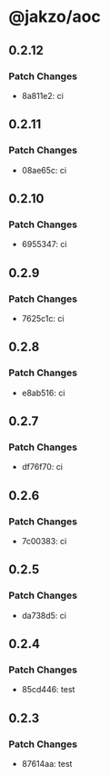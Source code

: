 # @jakzo/aoc

## 0.2.12

### Patch Changes

- 8a811e2: ci

## 0.2.11

### Patch Changes

- 08ae65c: ci

## 0.2.10

### Patch Changes

- 6955347: ci

## 0.2.9

### Patch Changes

- 7625c1c: ci

## 0.2.8

### Patch Changes

- e8ab516: ci

## 0.2.7

### Patch Changes

- df76f70: ci

## 0.2.6

### Patch Changes

- 7c00383: ci

## 0.2.5

### Patch Changes

- da738d5: ci

## 0.2.4

### Patch Changes

- 85cd446: test

## 0.2.3

### Patch Changes

- 87614aa: test
